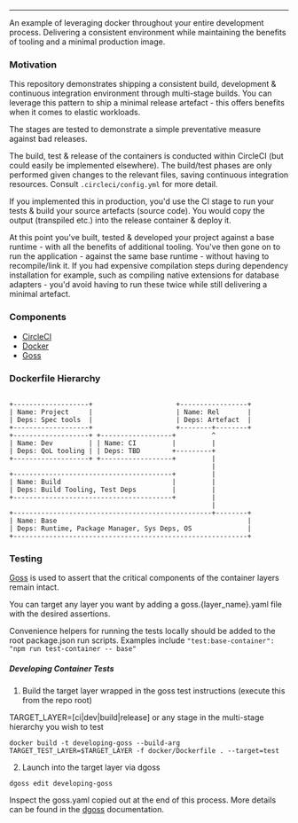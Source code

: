 ---

An example of leveraging docker throughout your entire development process.
Delivering a consistent environment while maintaining the benefits of tooling and a minimal production image.

### Motivation

This repository demonstrates shipping a consistent build, development & continuous integration environment through multi-stage builds.
You can leverage this pattern to ship a minimal release artefact - this offers benefits when it comes to elastic workloads.

The stages are tested to demonstrate a simple preventative measure against bad releases.

The build, test & release of the containers is conducted within CircleCI (but could easily be implemented elsewhere).
The build/test phases are only performed given changes to the relevant files, saving continuous integration resources.
Consult `.circleci/config.yml` for more detail.

If you implemented this in production, you'd use the CI stage to run your tests & build your source artefacts (source code).
You would copy the output (transpiled etc.) into the release container & deploy it.

At this point you've built, tested & developed your project against a base runtime - with all the benefits of additional tooling.
You've then gone on to run the application - against the same base runtime - without having to recompile/link it.
If you had expensive compilation steps during dependency installation for example, such as compiling native extensions for database adapters - you'd avoid having to run these twice while still delivering a minimal artefact.

### Components

- [CircleCI](https://circleci.com/docs/)
- [Docker](https://docs.docker.com/engine/reference/builder/)
- [Goss](https://github.com/aelsabbahy/goss)

### Dockerfile Hierarchy

```
                                          
+-------------------+                     +-----------------+
| Name: Project     |                     | Name: Rel       |
| Deps: Spec tools  |                     | Deps: Artefact  |
+-------------------+                     +--------+--------+
+-------------------+ +------------------+         ^
| Name: Dev         | | Name: CI         |         |
| Deps: QoL tooling | | Deps: TBD        +---------+
+-------------------+ +------------------+         |
                                                   |
+----------------------------------------+         |
| Name: Build                            |         |
| Deps: Build Tooling, Test Deps         |         |
+----------------------------------------+         |
                                                   |
+--------------------------------------------------+--------+
| Name: Base                                                |
| Deps: Runtime, Package Manager, Sys Deps, OS              |
+-----------------------------------------------------------+

```

### Testing

[Goss](https://github.com/aelsabbahy/goss) is used to assert that the critical components of the container layers remain intact.

You can target any layer you want by adding a goss.{layer_name}.yaml file with the desired assertions.

Convenience helpers for running the tests locally should be added to the root package.json run scripts.
Examples include `"test:base-container": "npm run test-container -- base"`

##### Developing Container Tests

1. Build the target layer wrapped in the goss test instructions (execute this from the repo root)

TARGET_LAYER=[ci|dev|build|release] or any stage in the multi-stage hierarchy you wish to test

`docker build -t developing-goss --build-arg TARGET_TEST_LAYER=$TARGET_LAYER -f docker/Dockerfile . --target=test`

2. Launch into the target layer via dgoss

`dgoss edit developing-goss`

Inspect the goss.yaml copied out at the end of this process.
More details can be found in the [dgoss](https://github.com/aelsabbahy/goss/tree/master/extras/dgoss) documentation.